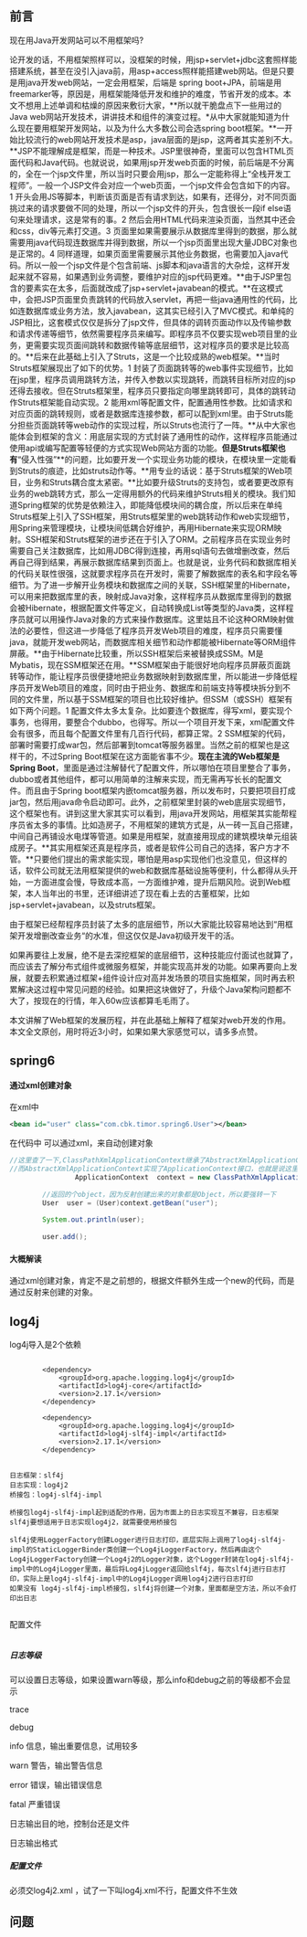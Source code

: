 ## 前言

现在用Java开发网站可以不用框架吗?

论开发的话，不用框架照样可以，没框架的时候，用jsp+servlet+jdbc这套照样能搭建系统，甚至在没引入java前，用asp+access照样能搭建web网站。但是只要是用java开发web网站，一定会用框架，后端是 spring boot+JPA，前端是用freemarker等，原因是，用框架能降低开发和维护的难度，节省开发的成本。本文不想用上述单调和枯燥的原因来敷衍大家，**所以就干脆盘点下一些用过的Java web网站开发技术，讲讲技术和组件的演变过程。*从中大家就能知道为什么现在要用框架开发网站，以及为什么大多数公司会选spring boot框架。**一开始比较流行的web网站开发技术是asp，java层面的是jsp，这两者其实差别不大。**JSP不能理解成是框架，而是一种技术。JSP里很神奇，里面可以包含HTML页面代码和Java代码。也就说说，如果用jsp开发web页面的时候，前后端是不分离的，全在一个jsp文件里，所以当时只要会用jsp，那么一定能称得上“全栈开发工程师”。一般一个JSP文件会对应一个web页面，一个jsp文件会包含如下的内容。1 开头会用JS等脚本，判断该页面是否有请求到达，如果有，还得分，对不同页面挑过来的请求要做不同的处理，所以一个jsp文件的开头，包含很长一段if else语句来处理请求，这是常有的事。2 然后会用HTML代码来渲染页面，当然其中还会和css，div等元素打交道。3 页面里如果需要展示从数据库里得到的数据，那么就需要用java代码现连数据库并得到数据，所以一个jsp页面里出现大量JDBC对象也是正常的。4 同样道理，如果页面里需要展示其他业务数据，也需要加入java代码。所以一般一个jsp文件是个包含前端、js脚本和java语言的大杂烩，这样开发起来就不容易，如果遇到业务调整，要维护对应的jsp代码更难。**由于JSP里包含的要素实在太多，后面就改成了jsp+servlet+javabean的模式。**在这模式中，会把JSP页面里负责跳转的代码放入servlet，再把一些java通用性的代码，比如连数据库或业务方法，放入javabean，这其实已经引入了MVC模式。和单纯的JSP相比，这套模式仅仅是拆分了jsp文件，但具体的调转页面动作以及传输参数和请求传递等细节，依然需要程序员来编写。即程序员不仅要实现web项目里的业务，更需要实现页面间跳转和数据传输等底层细节，这对程序员的要求是比较高的。**后来在此基础上引入了Struts，这是一个比较成熟的web框架。**当时Struts框架展现出了如下的优势。1 封装了页面跳转等的web事件实现细节，比如在jsp里，程序员调用跳转方法，并传入参数以实现跳转，而跳转目标所对应的jsp还得去接收。但在Struts框架里，程序员只要指定向哪里跳转即可，具体的跳转动作Struts框架能自动实现。2 能用xml等配置文件，配置通用性参数。比如请求和对应页面的跳转规则，或者是数据库连接参数，都可以配到xml里。由于Struts能分担些页面跳转等web动作的实现过程，所以Struts也流行了一阵。**从中大家也能体会到框架的含义：用底层实现的方式封装了通用性的动作，这样程序员能通过使用api或编写配置等轻便的方式实现Web网站方面的功能。**但是Struts框架也有**“侵入性强”**的问题，比如要开发一个实现业务功能的模块，在模块里一定能看到Struts的痕迹，比如struts动作等。**用专业的话说：基于Struts框架的Web项目，业务和Struts耦合度太紧密。**比如要升级Struts的支持包，或者要更改原有业务的web跳转方式，那么一定得用额外的代码来维护Struts相关的模块。我们知道Spring框架的优势是依赖注入，即能降低模块间的耦合度，所以后来在单纯Struts框架上引入了SSH框架，用Struts框架里的web跳转动作和web实现细节，用Spring来管理模块，让模块间低耦合好维护，再用Hibernate来实现ORM映射。SSH框架和Struts框架的进步还在于引入了ORM。之前程序员在实现业务时需要自己关注数据库，比如用JDBC得到连接，再用sql语句去做增删改查，然后再自己得到结果，再展示数据库结果到页面上。也就是说，业务代码和数据库相关的代码关联性很强，这就要求程序员在开发时，需要了解数据库的表名和字段名等细节。为了进一步解开业务模块和数据库之间的关联，SSH框架里的Hibernate，可以用来把数据库里的表，映射成Java对象，这样程序员从数据库里得到的数据会被Hibernate，根据配置文件等定义，自动转换成List等类型的Java类，这样程序员就可以用操作Java对象的方式来操作数据库。这里姑且不论这种ORM映射做法的必要性，但这进一步降低了程序员开发Web项目的难度，程序员只需要懂java，就能开发web网站，而数据库相关细节和动作都能被Hibernate等ORM组件屏蔽。**由于Hibernate比较重，所以SSH框架后来被替换成SSM。M是Mybatis，现在SSM框架还在用。**SSM框架由于能很好地向程序员屏蔽页面跳转等动作，能让程序员很便捷地把业务数据映射到数据库里，所以能进一步降低程序员开发Web项目的难度，同时由于把业务、数据库和前端支持等模块拆分到不同的文件里，所以基于SSM框架的项目也比较好维护。但SSM（或SSH）框架有如下两个问题。1 配置文件太多太复杂。比如要连个数据库，得写xml，要实现个事务，也得用，要整合个dubbo，也得写。所以一个项目开发下来，xml配置文件会有很多，而且每个配置文件里有几百行代码，都算正常。2 SSM框架的代码，部署时需要打成war包，然后部署到tomcat等服务器里。当然之前的框架也是这样干的，不过Spring Boot框架在这方面能省事不少。**现在主流的Web框架是Spring Boot**，里面是通过注解替代了配置文件，所以哪怕在项目里整合了事务，dubbo或者其他组件，都可以用简单的注解来实现，而无需再写长长的配置文件。而且由于Spring boot框架内嵌tomcat服务器，所以发布时，只要把项目打成jar包，然后用java命令启动即可。此外，之前框架里封装的web底层实现细节，这个框架也有。讲到这里大家其实可以看到，用java开发网站，用框架其实能帮程序员省太多的事情。比如造房子，不用框架的建筑方式是，从一砖一瓦自己搭建，中间自己再铺设水电煤等管道。如果是用框架，就直接用现成的建筑模块单元组装成房子。**其实用框架还真是程序员，或者是软件公司自己的选择，客户方才不管。**只要他们提出的需求能实现，哪怕是用asp实现他们也没意见，但这样的话，软件公司就无法用框架提供的web和数据库基础设施等便利，什么都得从头开始，一方面进度会慢，导致成本高，一方面维护难，提升后期风险。说到Web框架，本人当年出的书里，还详细讲述了现在看上去的古董框架，比如jsp+servlet+javabean，以及struts框架。



由于框架已经帮程序员封装了太多的底层细节，所以大家能比较容易地达到“用框架开发增删改查业务“的水准，但这仅仅是Java初级开发干的活。

如果再要往上发展，绝不是去深挖框架的底层细节，这种技能应付面试也就算了，而应该去了解分布式组件或微服务框架，并能实现高并发的功能。如果再要向上发展，就要去积累通过框架+组件设计应对高并发场景的项目实施框架，同时再去积累解决这过程中常见问题的经验。如果把这块做好了，升级个Java架构问题都不大了，按现在的行情，年入60w应该都算毛毛雨了。

本文讲解了Web框架的发展历程，并在此基础上解释了框架对web开发的作用。本文全文原创，用时将近3小时，如果如果大家感觉可以，请多多点赞。



## spring6

#### 通过xml创建对象



在xml中

```xml
<bean id="user" class="com.cbk.timor.spring6.User"></bean> 
```

在代码中  可以通过xml，来自动创建对象

```java
//这里查了一下,ClassPathXmlApplicationContext继承了AbstractXmlApplicationContext，
//而AbstractXmlApplicationContext实现了ApplicationContext接口，也就是说这里换成本类也可以
				ApplicationContext  context = new ClassPathXmlApplicationContext("bean.xml");
        
        //返回的个object，因为反射创建出来的对象都是Object，所以要强转一下
        User  user = (User)context.getBean("user");
        
        System.out.println(user);
        
        user.add();
```



#### 大概解读

通过xml创建对象，肯定不是之前想的，根据文件额外生成一个new的代码，而是通过反射来创建的对象。



## log4j



log4j导入是2个依赖

```
        
        <dependency>
            <groupId>org.apache.logging.log4j</groupId>
            <artifactId>log4j-core</artifactId>
            <version>2.17.1</version>
        </dependency>

        <dependency>
            <groupId>org.apache.logging.log4j</groupId>
            <artifactId>log4j-slf4j-impl</artifactId>
            <version>2.17.1</version>
        </dependency>
      
      
日志框架：slf4j
日志实现：log4j2
桥接包：log4j-slf4j-impl

桥接包log4j-slf4j-impl起到适配的作用，因为市面上的日志实现互不兼容，日志框架slf4j要想适用于日志实现log4j2，就需要使用桥接包

slf4j使用LoggerFactory创建Logger进行日志打印，底层实际上调用了log4j-slf4j-impl的StaticLoggerBinder类创建一个Log4jLoggerFactory，然后再由这个Log4jLoggerFactory创建一个Log4j2的Logger对象，这个Logger封装在log4j-slf4j-impl中的Log4jLogger里面，最后将Log4jLogger返回给slf4j，每次slf4j进行日志打印，实际上是log4j-slf4j-impl中的Log4jLogger调用log4j2进行日志打印
如果没有 log4j-slf4j-impl桥接包，slf4j将创建一个对象，里面都是空方法，所以不会打印出日志
        
```



配置文件

```

```



##### 日志等级

可以设置日志等级，如果设置warn等级，那么info和debug之前的等级都不会显示

trace

debug

info 信息，输出重要信息，试用较多

warn 警告，输出警告信息

error 错误，输出错误信息

fatal 严重错误



日志输出目的地，控制台还是文件

日志输出格式



##### 配置文件

必须交log4j2.xml ，试了一下叫log4j.xml不行，配置文件不生效







## 问题





